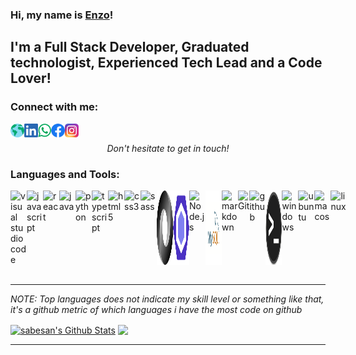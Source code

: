 ### Hi, my name is [Enzo][website]!

## I'm a Full Stack Developer, Graduated technologist, Experienced Tech Lead and a Code Lover!

### Connect with me:

<a href="https://enzogerola.com/" target="_blank">
  <img align="left" alt="Enzo" height="22px" src="./SocialLogo/Web.png" />
</a>
<a href="https://www.linkedin.com/in/enzo-gerola-7b4700139/" target="_blank">
  <img align="left" alt="Enzo | LinkedIn" height="22px" src="./SocialLogo/LinkedIn.png" />
</a>
<a href="https://wa.me/5512981466323" target="_blank">
  <img align="left" alt="Enzo | Whatsapp" height="22px" src="./SocialLogo/WhatsApp.png" />
</a>
<a href="https://www.facebook.com/enzo.gerola" target="_blank">
  <img align="left" alt="Enzo | Facebook" height="22px" src="./SocialLogo/Facebook.png" />
</a>
<a href="https://www.instagram.com/enzopege/" target="_blank">
  <img align="left" alt="Enzo | Instagram" height="22px" src="./SocialLogo/Instagram.png" />
</a>

<br />

<p align=center>
<em>Don't hesitate to get in touch!</em>
</p>

### Languages and Tools:
<div style="display: flex; justify-content: space-between;">

<img alt="visual studio code" width="26px" src="https://img.icons8.com/fluent/240/000000/visual-studio-code-2019.png" />

<img alt="javascript" width="26px" src="https://img.icons8.com/color/240/000000/javascript.png" />

<img alt="react" width="26px" src="https://img.icons8.com/color/240/000000/react-native.png" />

<img alt="java" width="26px" src="https://img.icons8.com/color/240/000000/java-coffee-cup-logo.png">

<img alt="python" width="26px" src="https://img.icons8.com/color/240/000000/python.png">

<img alt="typescript" width="26px" src="https://img.icons8.com/color/240/000000/typescript.png">

<img alt="html5" width="26px" src="https://img.icons8.com/color/240/000000/html-5.png">

<img alt="css3" width="26px" src="https://img.icons8.com/color/240/000000/css3.png">

<img alt="sass" width="26px" src="https://img.icons8.com/color/240/000000/sass.png">

<img alt="json" width="26px" src="https://raw.githubusercontent.com/github/explore/80688e429a7d4ef2fca1e82350fe8e3517d3494d/topics/json/json.png">

<img alt="eslint" width="26px" src="https://raw.githubusercontent.com/github/explore/80688e429a7d4ef2fca1e82350fe8e3517d3494d/topics/eslint/eslint.png">

<img alt="Node.js" width="26px" src="https://img.icons8.com/color/240/000000/nodejs.png">

<img alt="MySQL" width="26px" src="https://raw.githubusercontent.com/github/explore/80688e429a7d4ef2fca1e82350fe8e3517d3494d/topics/mysql/mysql.png">

<img alt="markdown" width="26px" src="https://img.icons8.com/ios-filled/100/000000/markdown.png">

<img alt="Git" width="26px" src="https://img.icons8.com/color/240/000000/git.png">

<img alt="github" width="26px" src="https://img.icons8.com/ios-glyphs/240/000000/github.png">

<img alt="terminal" width="26px" src="https://raw.githubusercontent.com/github/explore/80688e429a7d4ef2fca1e82350fe8e3517d3494d/topics/terminal/terminal.png">

<img alt="windows" width="26px" src="https://img.icons8.com/color/240/000000/windows-10.png">

<img alt="ubuntu" width="26px" src="https://img.icons8.com/color/96/000000/ubuntu--v1.png">

<img alt="macos" width="26px" src="https://img.icons8.com/officel/160/000000/mac-logo.png">

<img alt="linux" width="26px" src="https://img.icons8.com/color/96/000000/linux.png">

</div>

<br />

---
_NOTE: Top languages does not indicate my skill level or something like that, it's a github metric of which languages i have the most code on github_

<a href="https://github-readme-stats.vercel.app/api?username=EnzoPG&show_icons=true&hide_border=true&count_private=true&include_all_commits=true&theme=radical">
<img align="center" alt="sabesan's Github Stats" src="https://github-readme-stats.vercel.app/api?username=EnzoPG&show_icons=true&hide_border=true&count_private=true&include_all_commits=true&theme=radical" /></a>
<a href="https://github-readme-stats.vercel.app/api/top-langs/?username=EnzoPG&layout=compact&theme=radical">
  <img align="center" src="https://github-readme-stats.vercel.app/api/top-langs/?username=EnzoPG&layout=compact&theme=radical" />
</a>

---

[website]: https://enzogerola.com/
